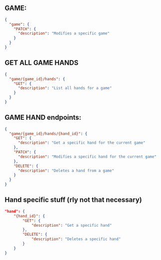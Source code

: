 ## GAME:

```json
{
  "game": {
    "PATCH": {
      "description": "Modifies a specific game"
    }
  }
}
```

## GET ALL GAME HANDS

```json
{
  "game/{game_id}/hands": {
    "GET": {
      "description": "List all hands for a game"
    }
  }
}
```

## GAME HAND endpoints:

```json
{
  "game/{game_id}/hands/{hand_id}": {
    "GET": {
      "description": "Get a specific hand for the current game"
    },
    "PATCH": {
      "description": "Modifies a specific hand for the current game"
    },
    "DELETE": {
      "description": "Deletes a hand from a game"
    }
  }
}
```

## Hand specific stuff (rly not that necessary)

```json
"hand": {
    "{hand_id}": {
        "GET": {
            "description": "Get a specific hand"
        },
        "DELETE": {
            "description": "Deletes a specific hand"
        }
    }
}

```
